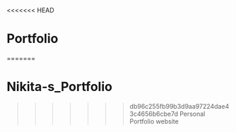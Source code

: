 <<<<<<< HEAD
# Portfolio
=======
# Nikita-s_Portfolio
>>>>>>> db96c255fb99b3d9aa97224dae43c4656b6cbe7d
Personal Portfolio website
